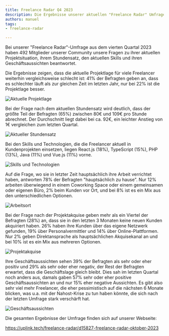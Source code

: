 ```yaml
---
title: Freelance Radar Q4 2023
description: Die Ergebnisse unserer aktuellen "Freelance Radar" Umfrage unter den Mitgliedern unserer Community.
authors: manuel
tags:
- freelance-radar

---
```


Bei unserer "Freelance Radar"-Umfrage aus dem vierten Quartal 2023 haben 492 Mitglieder unserer Community unsere Fragen zu ihrer aktuellen Projektsituation, ihrem Stundensatz, den aktuellen Skills und ihren Geschäftsaussichten beantwortet.

Die Ergebnisse zeigen, dass die aktuelle Projektlage für viele Freelancer weiterhin vergleichsweise schlecht ist: 41% der Befragten geben an, dass es schlechter läuft als zur gleichen Zeit im letzten Jahr, nur bei 22% ist die Projektlage besser.

![Aktuelle Projektlage](https://uplink.tech/freelance-radar/d15827-freelance-radar-oktober-2023/results/5c8074-current-project-situation.png)

<!--truncate-->

Bei der Frage nach dem aktuellen Stundensatz wird deutlich, dass der größte Teil der Befragten (65%) zwischen 80€ und 109€ pro Stunde abrechnet. Der Durchschnitt liegt dabei bei ca. 92€, ein leichter Anstieg von 1€ vergleichen zum letzten Quartal.

![Aktueller Stundensatz](https://uplink.tech/freelance-radar/d15827-freelance-radar-oktober-2023/results/36fdfe-current-hourly-rate.png)

Bei den Skills und Technologien, die die Freelancer aktuell in Kundenprojekten einsetzen, liegen React.js (18%), TypeScript (15%), PHP (13%), Java (11%) und Vue.js (11%) vorne.

![Skills und Technologien](https://uplink.tech/freelance-radar/d15827-freelance-radar-oktober-2023/results/05d093-skills-and-technologies.png)

Auf die Frage, wo sie in letzter Zeit hauptsächlich ihre Arbeit verrichtet haben, antworten 78% der Befragten "hauptsächlich zu hause". Nur 12% arbeiten überwiegend in einem Coworking Space oder einem gemeinsamen oder eigenen Büro, 2% beim Kunden vor Ort, und bei 8% ist es ein Mix aus den unterschiedlichen Optionen.

![Arbeitsort](https://uplink.tech/freelance-radar/d15827-freelance-radar-oktober-2023/results/85fa69-work-location.png)

Bei der Frage nach der Projektakquise geben mehr als ein Viertel der Befragten (28%) an, dass sie in den letzten 3 Monaten keine neuen Kunden akquiriert haben. 26% haben ihre Kunden über das eigene Netzwerk gefunden, 19% über Personalvermittler und 14% über Online-Plattformen. Nur 2% geben Direktansprache als hauptsächlichen Akquisekanal an und bei 10% ist es ein Mix aus mehreren Optionen.

![Projektakquise](https://uplink.tech/freelance-radar/d15827-freelance-radar-oktober-2023/results/3e7cb6-project-acquisition.png)

Ihre Geschäftsaussichten sehen 39% der Befragten als sehr oder eher positiv und 29% als sehr oder eher negativ, der Rest der Befragten erwartet, dass die Geschäftslage gleich bleibt. Dies sah im letzten Quartal noch anders aus, damals gaben 57% sehr oder eher positive Geschäftsaussichten an und nur 15% eher negative Aussichten. Es gibt also sehr viel mehr Freelancer, die eher pessimistisch auf die nächsten 6 Monate blicken, was u.a. mit der Nahost-Krise zu tun haben könnte, die sich nach der letzten Umfrage stark verschärft hat.

![Geschäftsaussichten](https://uplink.tech/freelance-radar/d15827-freelance-radar-oktober-2023/results/4f4614-business-outlook.png)

Die gesamten Ergebnisse der Umfrage finden sich auf unserer Webseite:

<Embed>https://uplink.tech/freelance-radar/d15827-freelance-radar-oktober-2023</Embed>
